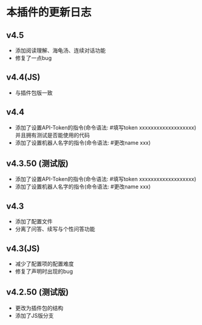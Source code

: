 # 本插件的更新日志

## v4.5
* 添加阅读理解、海龟汤、连续对话功能
* 修复了一点bug

## v4.4(JS)
* 与插件包版一致

## v4.4
* 添加了设置API-Token的指令(命令语法: #填写token xxxxxxxxxxxxxxxxxxx)并且拥有测试是否能使用的代码
* 添加了设置机器人名字的指令(命令语法: #更改name xxx)

## v4.3.50 (测试版)
* 添加了设置API-Token的指令(命令语法: #填写token xxxxxxxxxxxxxxxxxxx)
* 添加了设置机器人名字的指令(命令语法: #更改name xxx)

## v4.3
* 添加了配置文件
* 分离了问答、续写与个性问答功能

## v4.3(JS)
* 减少了配置项的配置难度
* 修复了声明时出现的bug

## v4.2.50 (测试版)
* 更改为插件包的结构
* 添加了JS版分支
